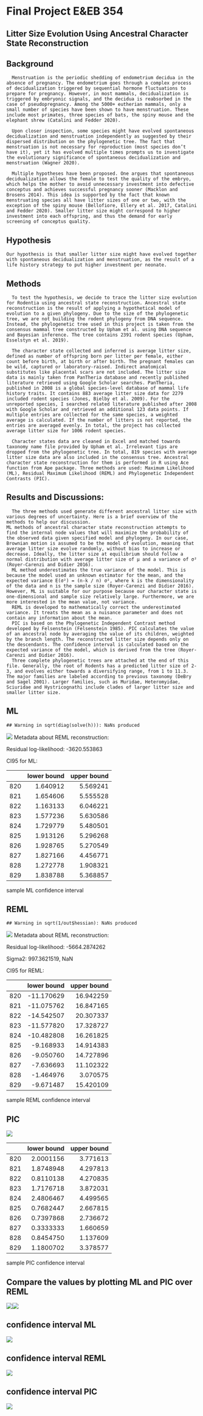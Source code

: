 Final Project E\&EB 354
================

## Litter Size Evolution Using Ancestral Character State Reconstruction

## Background

``` 
  Menstruation is the periodic shedding of endometrium decidua in the absence of pregnancy. The endometrium goes through a complex process of decidualization triggered by sequential hormone fluctuations to prepare for pregnancy. However, in most mammals, decidualization is triggered by embryonic signals, and the decidua is reabsorbed in the case of pseudopregnancy. Among the 5000+ eutherian mammals, only a small number of species have been shown to have menstruation. These include most primates, three species of bats, the spiny mouse and the elephant shrew (Catalini and Fedder 2020). 

  Upon closer inspection, some species might have evolved spontaneous decidualization and menstruation independently as suggested by their dispersed distribution on the phylogenetic tree. The fact that menstruation is not necessary for reproduction (most species don’t have it), yet it has evolved multiple times prompts us to investigate the evolutionary significance of spontaneous decidualization and menstruation (Wagner 2020). 

  Multiple hypotheses have been proposed. One argues that spontaneous decidualization allows the female to test the quality of the embryo, which helps the mother to avoid unnecessary investment into defective conceptus and achieves successful pregnancy sooner (Macklon and Brosens 2014). This idea is supported by the fact that known menstruating species all have litter sizes of one or two, with the exception of the spiny mouse (Bellofiore, Ellery et al. 2017, Catalini and Fedder 2020). Smaller litter size might correspond to higher investment into each offspring, and thus the demand for early screening of conceptus quality.  
```

## Hypothesis

    Our hypothesis is that smaller litter size might have evolved together with spontaneous decidualization and menstruation, as the result of a life history strategy to put higher investment per neonate. 

## Methods

``` 
  To test the hypothesis, we decide to trace the litter size evolution for Rodentia using ancestral state reconstruction. Ancestral state reconstruction is the result of applying a hypothetical model of evolution to a given phylogeny. Due to the size of the phylogenetic tree, we are not building the rodent phylogeny from DNA sequence. Instead, the phylogenetic tree used in this project is taken from the consensus mammal tree constructed by Upham et al. using DNA sequence and Bayesian inference. The tree contains 2391 rodent species (Upham, Esselstyn et al. 2019).
  
  The character state collected and inferred is average litter size, defined as number of offspring born per litter per female, either count before birth, at birth or after birth. The pregnant females can be wild, captured or laboratory-raised. Indirect anatomical substitutes like placental scars are not included. The litter size data is mainly taken from PanTheria database and recently published literature retrieved using Google Scholar searches. PanTheria, published in 2008 is a global species-level database of mammal life history traits. It contains 883 average litter size data for 2279 included rodent species (Jones, Bielby et al. 2009). For the unreported species, I searched related literature published after 2008 with Google Scholar and retrieved an additional 123 data points. If multiple entries are collected for the same species, a weighted average is calculated. If the number of litters is not reported, the entries are averaged evenly. In total, the project has collected average litter size for 1006 rodent species.

  Character states data are cleaned in Excel and matched towards taxonomy name file provided by Upham et al. Irrelevant tips are dropped from the phylogenetic tree. In total, 819 species with average litter size data are also included in the consensus tree. Ancestral character state reconstruction for them is performed in R using Ace function from Ape package. Three methods are used: Maximum Likelihood (ML), Residual Maximum Likelihood (REML) and Phylogenetic Independent Contrasts (PIC).  
```

## Results and Discussions:

``` 
  The three methods used generate different ancestral litter size with various degrees of uncertainty. Here is a brief overview of the methods to help our discussion.
ML methods of ancestral character state reconstruction attempts to find the internal node values that will maximize the probability of the observed data given specified model and phylogeny. In our case, Brownian motion is assumed to be the model of evolution, meaning that average litter size evolve randomly, without bias to increase or decrease. Ideally, the litter size at equilibrium should follow a normal distribution with average litter size of μ and a variance of σ² (Royer-Carenzi and Didier 2016). 
  ML method underestimates the true variance of the model. This is because the model used an unknown estimator for the mean, and the expected variance E(σ²) = (n-k / n) σ², where k is the dimensionality of the data and n is the sample size (Royer-Carenzi and Didier 2016). However, ML is suitable for our purpose because our character state is one-dimensional and sample size relatively large. Furthermore, we are more interested in the mean value, not variance. 
  REML is developed to mathematically correct the underestimated variance. It treats the mean as a nuisance parameter and does not contain any information about the mean. 
  PIC is based on the Phylogenetic Independent Contrast method developed by Felsenstein (Felsenstein 1985). PIC calculates the value of an ancestral node by averaging the value of its children, weighted by the branch length. The reconstructed litter size depends only on the descendants. The confidence interval is calculated based on the expected variance of the model, which is derived from the tree (Royer-Carenzi and Didier 2016). 
  Three complete phylogenetic trees are attached at the end of this file. Generally, the root of Rodents has a predicted litter size of 2-3, and evolves either towards a diversifying range, from 1 to 11.3. The major families are labeled according to previous taxonomy (DeBry and Sagel 2001). Larger families, such as Muridae, Heteromyidae, Sciuridae and Hystricognathi include clades of larger litter size and smaller litter size. 
```

## ML

    ## Warning in sqrt(diag(solve(h))): NaNs produced

![](Final_Project_files/figure-gfm/unnamed-chunk-3-1.png)<!-- -->
Metadata about REML reconstruction:

Residual log-likelihood: -3620.553863

CI95 for ML:

|     | lower bound | upper bound |
| :-- | ----------: | ----------: |
| 820 |    1.640912 |    5.569241 |
| 821 |    1.654606 |    5.555528 |
| 822 |    1.163133 |    6.046221 |
| 823 |    1.577236 |    5.630586 |
| 824 |    1.729779 |    5.480501 |
| 825 |    1.913126 |    5.296268 |
| 826 |    1.928765 |    5.270549 |
| 827 |    1.827166 |    4.456771 |
| 828 |    1.272778 |    1.908321 |
| 829 |    1.838788 |    5.368857 |

sample ML confidence interval

## REML

    ## Warning in sqrt(1/out$hessian): NaNs produced

![](Final_Project_files/figure-gfm/unnamed-chunk-5-1.png)<!-- -->
Metadata about REML reconstruction:

Residual log-likelihood: -5664.2874262

Sigma2: 997.3621519, NaN

CI95 for REML:

|     | lower bound | upper bound |
| :-- | ----------: | ----------: |
| 820 | \-11.170629 |   16.942259 |
| 821 | \-11.075762 |   16.847165 |
| 822 | \-14.542507 |   20.307337 |
| 823 | \-11.577820 |   17.328727 |
| 824 | \-10.482808 |   16.261825 |
| 825 |  \-9.168933 |   14.914383 |
| 826 |  \-9.050760 |   14.727896 |
| 827 |  \-7.636693 |   11.102322 |
| 828 |  \-1.464976 |    3.070575 |
| 829 |  \-9.671487 |   15.420109 |

sample REML confidence interval

## PIC

![](Final_Project_files/figure-gfm/unnamed-chunk-7-1.png)<!-- -->

|     | lower bound | upper bound |
| :-- | ----------: | ----------: |
| 820 |   2.0001156 |    3.771613 |
| 821 |   1.8748948 |    4.297813 |
| 822 |   0.8110138 |    4.270835 |
| 823 |   1.7176718 |    3.872031 |
| 824 |   2.4806467 |    4.499565 |
| 825 |   0.7682447 |    2.667815 |
| 826 |   0.7397868 |    2.736672 |
| 827 |   0.3333333 |    1.660659 |
| 828 |   0.8454750 |    1.137609 |
| 829 |   1.1800702 |    3.378577 |

sample PIC confidence interval

## Compare the values by plotting ML and PIC over REML

![](Final_Project_files/figure-gfm/unnamed-chunk-9-1.png)<!-- -->![](Final_Project_files/figure-gfm/unnamed-chunk-9-2.png)<!-- -->

## confidence interval ML

![](Final_Project_files/figure-gfm/unnamed-chunk-10-1.png)<!-- -->

## confidence interval REML

![](Final_Project_files/figure-gfm/unnamed-chunk-11-1.png)<!-- -->

## confidence interval PIC

![](Final_Project_files/figure-gfm/unnamed-chunk-12-1.png)<!-- -->
